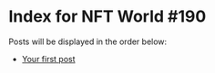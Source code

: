 # Index for NFT World #190
Posts will be displayed in the order below:

- [Your first post](./001-first.md)

